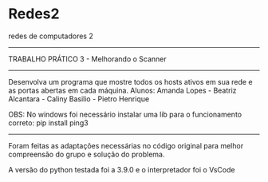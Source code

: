 # Redes2
redes de computadores 2
_____________________________________________
TRABALHO PRÁTICO 3 - Melhorando o Scanner
__________________________________________________ 
Desenvolva um programa que mostre todos os hosts ativos em sua rede e as portas abertas em cada máquina.
Alunos: Amanda Lopes - Beatriz Alcantara - Caliny Basilio - Pietro Henrique


OBS: No windows foi necessário instalar uma lib para o funcionamento correto:
pip install ping3
__________________________________________________________
Foram feitas as adaptações necessárias no código original para melhor compreensão do grupo e solução do problema.

A versão do python testada foi a 3.9.0 e o interpretador foi o VsCode
